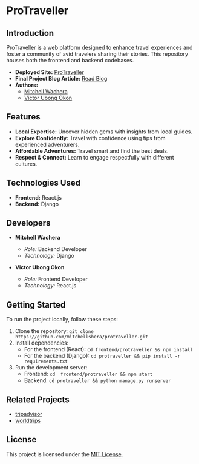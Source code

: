 # ProTraveller

## Introduction

ProTraveller is a web platform designed to enhance travel experiences and foster a community of avid travelers sharing their stories. This repository houses both the frontend and backend codebases.

- **Deployed Site:** [ProTraveller]((https://654e092e96c0d76640ff43e7--boisterous-jalebi-c60d89.netlify.app/))
- **Final Project Blog Article:** [Read Blog]()
- **Authors:**
  - [Mitchell Wachera](https://www.linkedin.com/in/mitchell-maina-b5b834170)
  - [Victor Ubong Okon](https://www.linkedin.com/in/vicksoson)

## Features

- **Local Expertise:** Uncover hidden gems with insights from local guides.
- **Explore Confidently:** Travel with confidence using tips from experienced adventurers.
- **Affordable Adventures:** Travel smart and find the best deals.
- **Respect & Connect:** Learn to engage respectfully with different cultures.

## Technologies Used

- **Frontend:** React.js
- **Backend:** Django

## Developers

- **Mitchell Wachera**
  - *Role:* Backend Developer
  - *Technology:* Django

- **Victor Ubong Okon**
  - *Role:* Frontend Developer
  - *Technology:* React.js

## Getting Started

To run the project locally, follow these steps:

1. Clone the repository: `git clone https://github.com/mitchellshera/protraveller.git`
2. Install dependencies:
   - For the frontend (React): `cd frontend/protraveller && npm install`
   - For the backend (Django): `cd protraveller && pip install -r requirements.txt`
3. Run the development server:
   - Frontend: `cd  frontend/protraveller && npm start`
   - Backend: `cd protraveller && python manage.py runserver`

## Related Projects

 - [tripadvisor](https://www.tripadvisor.com/)
 - [worldtrips](https://www.worldtrips.com/)

## License

This project is licensed under the [MIT License](LICENSE).
